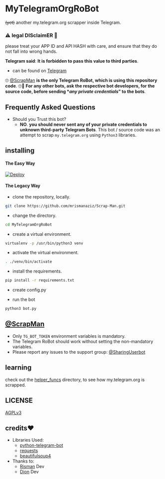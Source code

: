# MyTelegramOrgRoBot

~~(yet)~~ another my.telegram.org scrapper inside Telegram.

### ⚠ legal DISclaimER 🚸
please treat your APP ID and API HASH with care, and ensure that they do not fall into wrong hands.

**Telegram said**: __It is forbidden to pass this value to third parties__.

- can be found on [Telegram](https://telegram.dog/scrapmanbot)

🙄 [@ScrapMan](https://telegram.dog/scrapmanbot) **is the only Telegram RoBot, which is using this repository code**. 🙄😬
__For any other bots, ask the respective bot developers, for the source code, before sending **any private credentials*" to the bots__.

## Frequently Asked Questions

- Should you Trust this bot?
  - **NO**. __you should never sent any of your private credentials to unknown third-party Telegram Bots__. This bot / source code was an attempt to scrap `my.telegram.org` using `Python3` libraries.


## installing

#### The Easy Way

[![Deploy](https://www.herokucdn.com/deploy/button.svg)](https://heroku.com/deploy)


#### The Legacy Way

- clone the repository, locally.
```sh
git clone https://github.com/mrismanaziz/Scrap-Man.git
```

- change the directory.
```sh
cd MyTelegramOrgRoBot
```

- create a virtual environment.
```sh
virtualenv -p /usr/bin/python3 venv
```

- activate the virtual environment.
```sh
. ./venv/bin/activate
```

- install the requirements.
```sh
pip install -r requirements.txt
```

- create config.py

- run the bot
```sh
python3 bot.py
```

## [@ScrapMan](https://telegram.dog/scrapmanbot)

- Only `TG_BOT_TOKEN` environment variables is mandatory.
- The Telegram RoBot should work without setting the non-mandatory variables.
- Please report any issues to the support group: [@SharingUserbot](https://t.me/SharingUserbot)


## learning

check out the [helper_funcs](https://github.com/mrismanaziz/Scrap-Man/tree/master/helper_funcs) directory, to see how my.telegram.org is scrapped.

## LICENSE
[AGPLv3](https://github.com/mrismanaziz/Scrap-Man/blob/master/LICENSE)

## credits❤

- Libraries Used:
  - [python-telegram-bot](https://github.com/python-telegram-bot/python-telegram-bot)
  - [requests](https://github.com/psf/requests)
  - [beautifulsoup4](https://pypi.org/project/beautifulsoup4)
- Thanks to:
  - [Risman](https://tx.me/mrismanaziz) Dev
  - [Dion](https://tx.me/seorangdion) Dev
